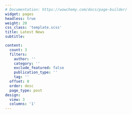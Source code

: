 ```yaml
---
# Documentation: https://wowchemy.com/docs/page-builder/
widget: pages
headless: true
weight: 20
css_class: 'template.scss'
title: Latest News
subtitle:

content:
  count: 3
  filters:
    author: ''
    category: ''
    exclude_featured: false
    publication_type: ''
    tag: ''
  offset: 0
  order: desc
  page_type: post
design:
  view: 3
  columns: '1'
---
```

